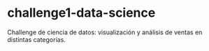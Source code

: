 # challenge1-data-science
Challenge de ciencia de datos: visualización y análisis de ventas en distintas categorías.
